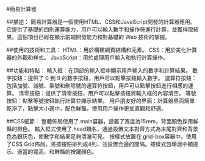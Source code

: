 #簡易計算器


##描述：
簡易計算器是一個使用HTML、CSS和JavaScript開發的計算器應用。它提供了基礎的四則運算能力，用戶可以輸入數字和操作符進行計算，並獲得取結果。這個項目已經在顯示前端開發能力和對基礎的 Web 技術的掌握。

##使用的技術和工具：
HTML：用於構建網頁結構和元素。
CSS：用於美化計算器的外觀和样式。
JavaScript：用於處理用戶輸入和執行計算操作。

##功能和特點：
輸入框：在頂部的輸入框中顯示用戶輸入的數字和計算結果。
數字按鈕：提供了 0 到 9 的數字按鈕，用戶可以點擊按鈕輸入數字。
運算符按鈕：包括加號、減號、乘號和刪除號的運算符按鈕，用戶可以點擊按鈕進行相應的運算。
清零按鈕：提供了清零按鈕，用戶可以點擊按鈕將輸入框的內容清空。
等號按鈕：點擊等號按鈕執行計算並顯示結果。
用戶朋友好的界面：計算器界面簡單乾淨了，點擊大小適中，配色鮮豔，使用用戶操作更加直觀和舒適。

##CSS細節：
整體佈局使用了.main容器，設置了寬度為15rem，背面顏色採用鮮豔的橙色。
輸入框式使用了.head類名，通過設置文本對齊方式為末尾對齊和背景色為銀灰色，使數字和結果足夠清澈可見。
按樣式放置在.grid-box容器中，使用了CSS Grid佈局，將按按鈕排列成4列，並設置合適的間隔。按樣式包舉居中顯提示、適當的寬高、和鮮豔的按鍵顏色。
